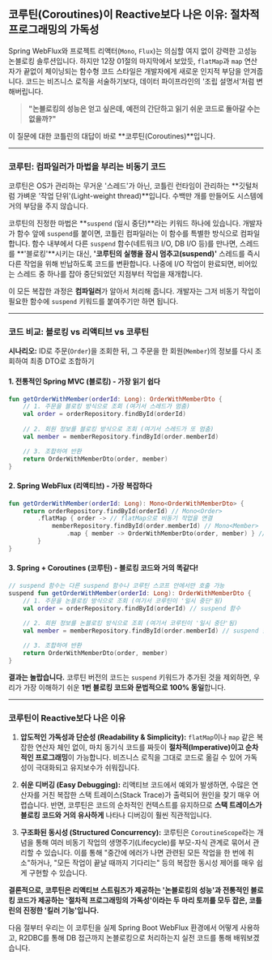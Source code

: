 ## 코루틴(Coroutines)이 Reactive보다 나은 이유: 절차적 프로그래밍의 가독성

Spring WebFlux와 프로젝트 리액터(`Mono`, `Flux`)는 의심할 여지 없이 강력한 고성능 논블로킹 솔루션입니다. 하지만 12장 01절의 마지막에서 보았듯, `flatMap`과 `map` 연산자가 끝없이 체이닝되는 함수형 코드 스타일은 개발자에게 새로운 인지적 부담을 안겨줍니다. 코드는 비즈니스 로직을 서술하기보다, 데이터 파이프라인의 '조립 설명서'처럼 변해버립니다.

> **"논블로킹의 성능은 얻고 싶은데, 예전의 간단하고 읽기 쉬운 코드로 돌아갈 수는 없을까?"**

이 질문에 대한 코틀린의 대답이 바로 \*\*코루틴(Coroutines)\*\*입니다.

-----

### 코루틴: 컴파일러가 마법을 부리는 비동기 코드

코루틴은 OS가 관리하는 무거운 '스레드'가 아닌, 코틀린 런타임이 관리하는 \*\*깃털처럼 가벼운 '작업 단위'(Light-weight thread)\*\*입니다. 수백만 개를 만들어도 시스템에 거의 부담을 주지 않습니다.

코루틴의 진정한 마법은 \*\*`suspend` (일시 중단)\*\*라는 키워드 하나에 있습니다. 개발자가 함수 앞에 `suspend`를 붙이면, 코틀린 컴파일러는 이 함수를 특별한 방식으로 컴파일합니다. 함수 내부에서 다른 `suspend` 함수(네트워크 I/O, DB I/O 등)를 만나면, 스레드를 \*\*'블로킹'\*\*시키는 대신, **'코루틴의 실행을 잠시 멈추고(suspend)'** 스레드를 즉시 다른 작업을 위해 반납하도록 코드를 변환합니다. 나중에 I/O 작업이 완료되면, 비어있는 스레드 중 하나를 잡아 중단되었던 지점부터 작업을 재개합니다.

이 모든 복잡한 과정은 **컴파일러**가 알아서 처리해 줍니다. 개발자는 그저 비동기 작업이 필요한 함수에 `suspend` 키워드를 붙여주기만 하면 됩니다.

-----

### 코드 비교: 블로킹 vs 리액티브 vs 코루틴

**시나리오:** ID로 주문(`Order`)을 조회한 뒤, 그 주문을 한 회원(`Member`)의 정보를 다시 조회하여 최종 DTO로 조합하기

#### 1\. 전통적인 Spring MVC (블로킹) - **가장 읽기 쉽다**

```kotlin
fun getOrderWithMember(orderId: Long): OrderWithMemberDto {
    // 1. 주문을 블로킹 방식으로 조회 (여기서 스레드가 멈춤)
    val order = orderRepository.findById(orderId)
    
    // 2. 회원 정보를 블로킹 방식으로 조회 (여기서 스레드가 또 멈춤)
    val member = memberRepository.findById(order.memberId)

    // 3. 조합하여 반환
    return OrderWithMemberDto(order, member)
}
```

#### 2\. Spring WebFlux (리액티브) - **가장 복잡하다**

```kotlin
fun getOrderWithMember(orderId: Long): Mono<OrderWithMemberDto> {
    return orderRepository.findById(orderId) // Mono<Order>
        .flatMap { order -> // flatMap으로 비동기 작업을 연결
            memberRepository.findById(order.memberId) // Mono<Member>
                .map { member -> OrderWithMemberDto(order, member) } // map으로 조합
        }
}
```

#### 3\. Spring + Coroutines (코루틴) - **블로킹 코드와 거의 똑같다\!**

```kotlin
// suspend 함수는 다른 suspend 함수나 코루틴 스코프 안에서만 호출 가능
suspend fun getOrderWithMember(orderId: Long): OrderWithMemberDto {
    // 1. 주문을 논블로킹 방식으로 조회 (여기서 코루틴이 '일시 중단'됨)
    val order = orderRepository.findById(orderId) // suspend 함수
    
    // 2. 회원 정보를 논블로킹 방식으로 조회 (여기서 코루틴이 '일시 중단'됨)
    val member = memberRepository.findById(order.memberId) // suspend 함수

    // 3. 조합하여 반환
    return OrderWithMemberDto(order, member)
}
```

**결과는 놀랍습니다.** 코루틴 버전의 코드는 `suspend` 키워드가 추가된 것을 제외하면, 우리가 가장 이해하기 쉬운 **1번 블로킹 코드와 문법적으로 100% 동일**합니다.

-----

### 코루틴이 Reactive보다 나은 이유

1.  **압도적인 가독성과 단순성 (Readability & Simplicity):**
    `flatMap`이나 `map` 같은 복잡한 연산자 체인 없이, 마치 동기식 코드를 짜듯이 **절차적(Imperative)이고 순차적인 프로그래밍**이 가능합니다. 비즈니스 로직을 그대로 코드로 옮길 수 있어 가독성이 극대화되고 유지보수가 쉬워집니다.

2.  **쉬운 디버깅 (Easy Debugging):**
    리액티브 코드에서 예외가 발생하면, 수많은 연산자를 거친 복잡한 스택 트레이스(Stack Trace)가 출력되어 원인을 찾기 매우 어렵습니다. 반면, 코루틴은 코드의 순차적인 컨텍스트를 유지하므로 **스택 트레이스가 블로킹 코드와 거의 유사하게** 나타나 디버깅이 훨씬 직관적입니다.

3.  **구조화된 동시성 (Structured Concurrency):**
    코루틴은 `CoroutineScope`라는 개념을 통해 여러 비동기 작업의 생명주기(Lifecycle)를 부모-자식 관계로 묶어서 관리할 수 있습니다. 이를 통해 "중간에 에러가 나면 관련된 모든 작업을 한 번에 취소"하거나, "모든 작업이 끝날 때까지 기다리는" 등의 복잡한 동시성 제어를 매우 쉽게 구현할 수 있습니다.

**결론적으로, 코루틴은 리액티브 스트림즈가 제공하는 '논블로킹의 성능'과 전통적인 블로킹 코드가 제공하는 '절차적 프로그래밍의 가독성'이라는 두 마리 토끼를 모두 잡은, 코틀린의 진정한 '킬러 기능'입니다.**

다음 절부터 우리는 이 코루틴을 실제 Spring Boot WebFlux 환경에서 어떻게 사용하고, R2DBC를 통해 DB 접근까지 논블로킹으로 처리하는지 실전 코드를 통해 배워보겠습니다.